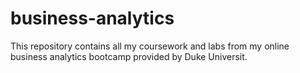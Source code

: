 # business-analytics
This repository contains all my coursework and labs from my online business analytics bootcamp provided by Duke Universit. 

